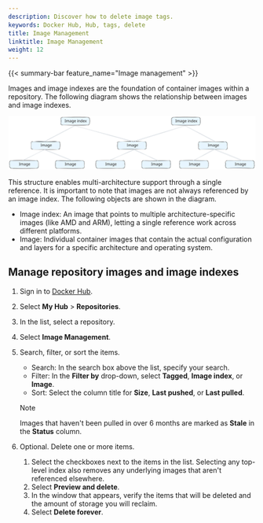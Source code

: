 ```yaml
---
description: Discover how to delete image tags.
keywords: Docker Hub, Hub, tags, delete
title: Image Management
linktitle: Image Management
weight: 12
---
```


{{< summary-bar feature_name="Image management" >}}

Images and image indexes are the foundation of container images within a
repository. The following diagram shows the relationship between images and
image indexes.

  ![a pretty wide image](./images/image-index.svg)

This structure enables multi-architecture support through a single reference. It
is important to note that images are not always referenced by an image index.
The following objects are shown in the diagram.

- Image index: An image that points to multiple architecture-specific images
  (like AMD and ARM), letting a single reference work across different
  platforms.
- Image: Individual container images that contain the actual configuration and
  layers for a specific architecture and operating system.

## Manage repository images and image indexes

1. Sign in to [Docker Hub](https://hub.docker.com).
2. Select **My Hub** > **Repositories**.
3. In the list, select a repository.
4. Select **Image Management**.
5. Search, filter, or sort the items.
   - Search: In the search box above the list, specify your search.
   - Filter: In the **Filter by** drop-down, select **Tagged**, **Image index**,
     or **Image**.
   - Sort: Select the column title for **Size**, **Last pushed**, or **Last
     pulled**.

   > [!NOTE]
   >
   > Images that haven't been pulled in over 6 months are marked as **Stale** in
   > the **Status** column.

6. Optional. Delete one or more items.
   1. Select the checkboxes next to the items in the list. Selecting any
      top-level index also removes any underlying images that aren't referenced
      elsewhere.
   2. Select **Preview and delete**.
   3. In the window that appears, verify the items that will be deleted and the
      amount of storage you will reclaim.
   4. Select **Delete forever**.